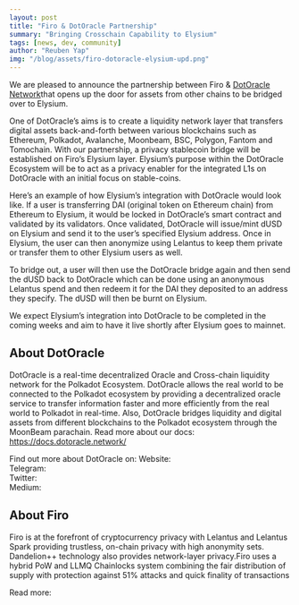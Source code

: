 ```yaml
---
layout: post
title: "Firo & DotOracle Partnership"
summary: "Bringing Crosschain Capability to Elysium"
tags: [news, dev, community]
author: "Reuben Yap"
img: "/blog/assets/firo-dotoracle-elysium-upd.png"
---
```

We are pleased to announce the partnership between Firo & [DotOracle Network](https://dotoracle.network/)that opens up the door for assets from other chains to be bridged over to Elysium. 

One of DotOracle’s aims is to create a liquidity network layer that transfers digital assets back-and-forth between various blockchains such as Ethereum, Polkadot, Avalanche, Moonbeam, BSC, Polygon, Fantom and Tomochain. With our partnership, a privacy stablecoin bridge will be established on Firo’s Elysium layer. Elysium’s purpose within the DotOracle Ecosystem will be to act as a privacy enabler for the integrated L1s on DotOracle with an initial focus on stable-coins. 

Here’s an example of how Elysium’s integration with DotOracle would look like. If a user is transferring DAI (original token on Ethereum chain) from Ethereum to Elysium, it would be locked in DotOracle’s smart contract and validated by its validators. Once validated, DotOracle will issue/mint dUSD on Elysium and send it to the user’s specified Elysium address. Once in Elysium, the user can then anonymize using Lelantus to keep them private or transfer them to other Elysium users as well.

To bridge out, a user will then use the DotOracle bridge again and then send the dUSD back to DotOracle which can be done using an anonymous Lelantus spend and then redeem it for the DAI they deposited to an address they specify. The dUSD will then be burnt on Elysium.

We expect Elysium’s integration into DotOracle to be completed in the coming weeks and aim to have it live shortly after Elysium goes to mainnet.

## About DotOracle  

DotOracle is a real-time decentralized Oracle and Cross-chain liquidity network for the Polkadot Ecosystem. DotOracle allows the real world to be connected to the Polkadot ecosystem by providing a decentralized oracle service to transfer information faster and more efficiently from the real world to Polkadot in real-time. Also, DotOracle bridges liquidity and digital assets from different blockchains to the Polkadot ecosystem through the MoonBeam parachain. Read more about our docs: https://docs.dotoracle.network/

Find out more about DotOracle on:
Website: [](https://dotoracle.network/)  
Telegram: [](https://t.me/dotoracle)  
Twitter: [](https://twitter.com/DotOracle)  
Medium: [](https://medium.com/@dotoracle.network)  

## About Firo  

Firo is at the forefront of cryptocurrency privacy with Lelantus and Lelantus Spark providing trustless, on-chain privacy with high anonymity sets. Dandelion++ technology also provides network-layer privacy.Firo uses a hybrid PoW and LLMQ Chainlocks system combining the fair distribution of supply with protection against 51% attacks and quick finality of transactions  

Read more:[](https://firo.org/)
